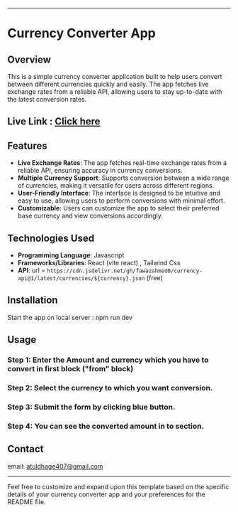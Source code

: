 

---

# Currency Converter App




## Overview
This is a simple currency converter application built to help users convert between different currencies quickly and easily. The app fetches live exchange rates from a reliable API, allowing users to stay up-to-date with the latest conversion rates.

 ## Live Link : [Click here](https://currencyconvertor-3fbc6.web.app/)


## Features
- **Live Exchange Rates**: The app fetches real-time exchange rates from a reliable API, ensuring accuracy in currency conversions.
- **Multiple Currency Support**: Supports conversion between a wide range of currencies, making it versatile for users across different regions.
- **User-Friendly Interface**: The interface is designed to be intuitive and easy to use, allowing users to perform conversions with minimal effort.
- **Customizable**: Users can customize the app to select their preferred base currency and view conversions accordingly.





## Technologies Used
- **Programming Language**: Javascript
- **Frameworks/Libraries**: React (vite react) , Tailwind Css
- **API**:  url = `https://cdn.jsdelivr.net/gh/fawazahmed0/currency-api@1/latest/currencies/${currency}.json` (free)


## Installation
Start the app on local server : npm run dev

## Usage
 ### Step 1: Enter the Amount and currency which you have to convert in first block ("from" block) <br/>
### Step 2: Select the currency to which you want conversion. <br/>
 ### Step 3: Submit the form by clicking blue button. <br/>
 ### Step 4: You can see the converted amount in to section. <br/>






## Contact
email: atuldhage407@gmail.com

---

Feel free to customize and expand upon this template based on the specific details of your currency converter app and your preferences for the README file.
